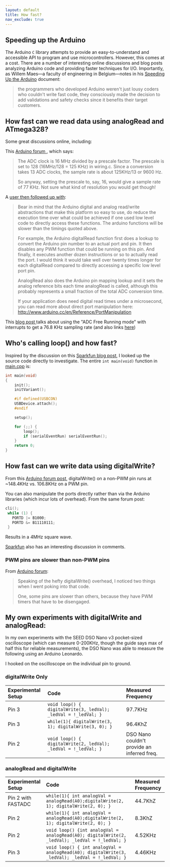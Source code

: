 ```yaml
---
layout: default
title: How fast?
nav_exclude: true
---
```


## Speeding up the Arduino

The Arduino `C` library attempts to provide an easy-to-understand and accessible API to program and use microcontrollers. However, this comes at a cost. There are a number of interesting online discussions and blog posts analyzing Arduino code and providing faster techniques for I/O. Importantly, as Willem Maes—a faculty of engineering in Belgium—notes in his [Speeding Up the Arduino]((http://www.optiloading.be/willem/Arduino/speeding.pdf)) document: 
>the programmers who developed  Arduino weren't just lousy coders who couldn't write fast code, they consciously made the decision to add validations and safety checks since it benefits their target customers.

## How fast can we read data using analogRead and ATmega328? 

Some great discussions online, including:

This [Arduino forum ](https://forum.arduino.cc/index.php?topic=6549.0), which says:

> The ADC clock is 16 MHz divided by a prescale factor. The prescale is set to 128 (16MHz/128 = 125 KHz) in wiring.c. Since a conversion takes 13 ADC clocks, the sample rate is about 125KHz/13 or 9600 Hz.
>
> So anyway, setting the prescale to, say, 16, would give a sample rate of 77 KHz. Not sure what kind of resolution you would get though!

A [user then followed up with](https://forum.arduino.cc/index.php?topic=6549.msg51572#msg51572):
>Bear in mind that the Arduino digital and analog read/write abstractions that make this platform so easy to use, do reduce the execution time over what could be achieved if one used low level code to directly access these functions. The arduino functions will be slower than the timings quoted above.
>
>For example, the Arduino digitalRead function first does a lookup to convert the Arduino pin number to an actual port and pin. It then disables any PWM function that could be running on this pin. And finally, it executes another dozen instructions or so to actually read the port. I would think it would take well over twenty times longer for each digitalRead compared to directly accessing a specific low level port pin.
>
>AnalogRead also does the Arduino pin mapping lookup and it sets the analog reference bits each time analogRead is called, although this probably represents a small fraction of the total ADC conversion time.
>
>If your application does need digital read times under a microsecond, you can read more about direct port manipulation here: http://www.arduino.cc/en/Reference/PortManipulation

This [blog post ](http://yaab-arduino.blogspot.com/2015/02/fast-sampling-from-analog-input.html)talks about using the "ADC Free Running mode" with interrupts to get a 76.8 KHz sampling rate (and also links [here](https://sites.google.com/site/qeewiki/books/avr-guide/analog-input))

## Who's calling loop() and how fast?

Inspired by the discussion on this [Sparkfun blog post](https://learn.sparkfun.com/blog/1687#comments), I looked up the source code directly to investigate. The entire `int main(void)` function in [main.cpp](https://github.com/arduino/ArduinoCore-avr/blob/2f67c916f6ab6193c404eebe22efe901e0f9542d/cores/arduino/main.cpp) is:

```C
int main(void)
{
    init();
    initVariant();

    #if defined(USBCON)
    USBDevice.attach();
    #endif

    setup();

    for (;;) {
        loop();
        if (serialEventRun) serialEventRun();
    }
    return 0;
}
```

## How fast can we write data using digitalWrite?

From this [Arduino forum post](https://forum.arduino.cc/index.php?topic=4324.msg32961#msg32961), digitalWrite() on a non-PWM pin runs at ~148.4KHz vs. 106.8KHz on a PWM pin. 

You can also manipulate the ports directly rather than via the Arduino libraries (which incur lots of overhead). From the same forum post:

```C
cli();
 while (1) {
   PORTD |= B1000;
   PORTD &= B11110111;
 }
```
Results in a 4MHz square wave.

[Sparkfun](https://learn.sparkfun.com/blog/1687#comments) also has an interesting discussion in comments.

### PWM pins are slower than non-PWM pins

From [Arduino forum](https://forum.arduino.cc/index.php?topic=4324.msg32956#msg32956):
> Speaking of the hefty digitalWrite() overhead, I noticed two things when I went poking into that code.
> 
> One, some pins are slower than others, because they have PWM timers that have to be disengaged.

## My own experiments with digitalWrite and analogRead:

In my own experiments with the SEED DSO Nano v3 pocket-sized oscilloscope (which can measure 0-200KHz, though the guide says max of half this for reliable measurements), the DSO Nano was able to measure the following using an Arduino Leonardo. 

I hooked on the oscilloscope on the individual pin to ground.

### digitalWrite Only
| Experimental Setup | Code | Measured Frequency |
|:----|:----|:----|
| Pin 3 | ```void loop() { digitalWrite(3,_ledVal); _ledVal = !_ledVal; }``` | 97.7KHz |
| Pin 3 | ```while(1){ digitalWrite(3, 1); digitalWrite(3, 0); }``` | 96.4KhZ |
| Pin 2 | ```void loop() { digitalWrite(2,_ledVal); _ledVal = !_ledVal; }``` | DSO Nano couldn't provide an inferred freq. |


### analogRead and digitalWrite
| Experimental Setup | Code | Measured Frequency |
|:----|:----|:----|
| Pin 2 with FASTADC | ```while(1){ int analogVal = analogRead(A0);digitalWrite(2, 1); digitalWrite(2, 0); }``` | 44.7KhZ |
| Pin 2 | ```while(1){ int analogVal = analogRead(A0);digitalWrite(2, 1); digitalWrite(2, 0); }``` | 8.3KhZ |
| Pin 2 | ```void loop() {int analogVal = analogRead(A0); digitalWrite(2, _ledVal); _ledVal = !_ledVal; }``` | 4.52KHz |
| Pin 3 | ```void loop() { int analogVal = analogRead(A0); digitalWrite(3, _ledVal); _ledVal = !_ledVal; }``` | 4.46KHz |